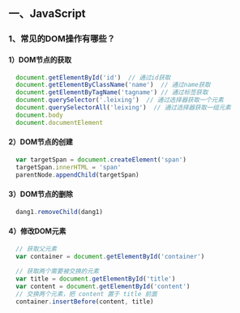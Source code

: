 ## 一、JavaScript

### 1、常见的DOM操作有哪些？

#### 1）DOM节点的获取
  ```js
    document.getElementById('id')  // 通过id获取
    document.getElementByClassName('name')  // 通过name获取
    document.getElementByTagName('tagname') // 通过标签获取
    document.querySelector('.leixing')  // 通过选择器获取一个元素
    document.querySelectorAll('leixing')  // 通过选择器获取一组元素
    document.body
    document.documentElement
  ```
#### 2）DOM节点的创建
  ```js
    var targetSpan = document.createElement('span')
    targetSpan.innerHTML = 'span'
    parentNode.appendChild(targetSpan)
  ```
#### 3）DOM节点的删除
  ```js
    dang1.removeChild(dang1)
  ```
#### 4）修改DOM元素
  ```js
    // 获取父元素
    var container = document.getElementById('container')   
    
    // 获取两个需要被交换的元素
    var title = document.getElementById('title')
    var content = document.getElementById('content')
    // 交换两个元素，把 content 置于 title 前面
    container.insertBefore(content, title)
  ```